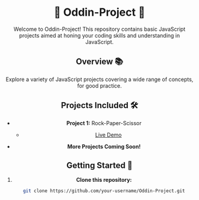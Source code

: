 <div align="center">

# 🚀 Oddin-Project 🌟

Welcome to Oddin-Project! This repository contains basic JavaScript projects aimed at honing your coding skills and understanding in JavaScript.

## Overview 📚

Explore a variety of JavaScript projects covering a wide range of concepts, for good practice.

## Projects Included 🛠️

- **Project 1:** Rock-Paper-Scissor
  - [Live Demo](#) <!-- Replace '#' with your live demo link -->
    
- **More Projects Coming Soon!**


## Getting Started 🎉

1. **Clone this repository:**

   ```bash
   git clone https://github.com/your-username/Oddin-Project.git

